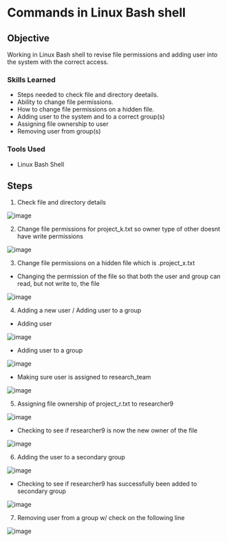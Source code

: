 
# Commands in Linux Bash shell

## Objective

Working in Linux Bash shell to revise file permissions and adding user into the system with the correct access.  

### Skills Learned

- Steps needed to check file and directory deetails.
- Ability to change file permissions.
- How to change file permissions on a hidden file.
- Adding user to the system and to a correct group(s)
- Assigning file ownership to user
- Removing user from group(s)

### Tools Used

- Linux Bash Shell

## Steps
1. Check file and directory details

![image](https://github.com/user-attachments/assets/85a71cb0-9bf8-46ed-a012-fee16c9ab962)

2. Change file permissions for project_k.txt so owner type of other doesnt have write permissions

![image](https://github.com/user-attachments/assets/663285d4-acbd-4050-b470-a5b831d4869d)

3. Change file permissions on a hidden file which is .project_x.txt
- Changing the permission of the file so that both the user and group can read, but not write to, the file

![image](https://github.com/user-attachments/assets/efde097a-5139-478d-9c91-4b8f02308a89)

4. Adding a new user / Adding user to a group

- Adding user
  
![image](https://github.com/user-attachments/assets/bbe147f8-8cc2-4b4b-b6c7-a00dbd853b81)

- Adding user to a group
  
![image](https://github.com/user-attachments/assets/95d7ec0d-205a-4edc-8f84-db01875db113)

- Making sure user is assigned to research_team
  
![image](https://github.com/user-attachments/assets/ca9cec5e-cdc1-4a33-a6cf-3dc6b5b4a49c)

5. Assigning file ownership of project_r.txt to researcher9
   
![image](https://github.com/user-attachments/assets/92992c82-788c-4226-8c09-f3bd06a5c733)

- Checking to see if researcher9 is now the new owner of the file

![image](https://github.com/user-attachments/assets/43a7dd2b-8887-428b-a1c6-a14a9847b069)

6. Adding the user to a secondary group

![image](https://github.com/user-attachments/assets/d9d13f50-01d4-43cb-b7e4-efcd950cf337)

- Checking to see if researcher9 has successfully been added to secondary group

![image](https://github.com/user-attachments/assets/e7017177-d1e9-4987-9eae-736b6805096e)

7. Removing user from a group w/ check on the following line

 ![image](https://github.com/user-attachments/assets/e5fd745c-c881-4cbb-9794-159c6085a6f8)
  
